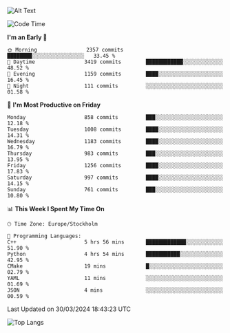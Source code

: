 ![Alt Text](https://media.tenor.com/3Gehha8RO-sAAAAC/goose-dance.gif)

<!--START_SECTION:waka-->
![Code Time](http://img.shields.io/badge/Code%20Time-31%20hrs%2043%20mins-blue)

**I'm an Early 🐤** 

```text
🌞 Morning                2357 commits        ████████░░░░░░░░░░░░░░░░░   33.45 % 
🌆 Daytime                3419 commits        ████████████░░░░░░░░░░░░░   48.52 % 
🌃 Evening                1159 commits        ████░░░░░░░░░░░░░░░░░░░░░   16.45 % 
🌙 Night                  111 commits         ░░░░░░░░░░░░░░░░░░░░░░░░░   01.58 % 
```
📅 **I'm Most Productive on Friday** 

```text
Monday                   858 commits         ███░░░░░░░░░░░░░░░░░░░░░░   12.18 % 
Tuesday                  1008 commits        ████░░░░░░░░░░░░░░░░░░░░░   14.31 % 
Wednesday                1183 commits        ████░░░░░░░░░░░░░░░░░░░░░   16.79 % 
Thursday                 983 commits         ███░░░░░░░░░░░░░░░░░░░░░░   13.95 % 
Friday                   1256 commits        ████░░░░░░░░░░░░░░░░░░░░░   17.83 % 
Saturday                 997 commits         ████░░░░░░░░░░░░░░░░░░░░░   14.15 % 
Sunday                   761 commits         ███░░░░░░░░░░░░░░░░░░░░░░   10.80 % 
```


📊 **This Week I Spent My Time On** 

```text
🕑︎ Time Zone: Europe/Stockholm

💬 Programming Languages: 
C++                      5 hrs 56 mins       █████████████░░░░░░░░░░░░   51.90 % 
Python                   4 hrs 54 mins       ███████████░░░░░░░░░░░░░░   42.95 % 
CMake                    19 mins             █░░░░░░░░░░░░░░░░░░░░░░░░   02.79 % 
YAML                     11 mins             ░░░░░░░░░░░░░░░░░░░░░░░░░   01.69 % 
JSON                     4 mins              ░░░░░░░░░░░░░░░░░░░░░░░░░   00.59 % 
```


 Last Updated on 30/03/2024 18:43:23 UTC
<!--END_SECTION:waka-->

![Top Langs](https://github-readme-stats-rose-phi.vercel.app/api/top-langs/?username=jxncted\&layout=compact&hide=c,assembly,jupyter%20notebook)

